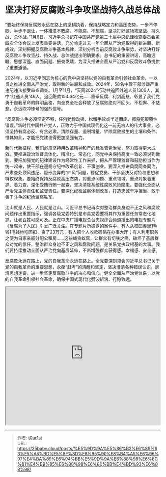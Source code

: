 # 坚决打好反腐败斗争攻坚战持久战总体战


“要始终保持反腐败永远在路上的坚韧执着，保持战略定力和高压态势，一步不停歇、半步不退让，一体推进不敢腐、不能腐、不想腐，坚决打好这场攻坚战、持久战、总体战。”1月6日，习近平总书记在中国共产党第二十届中央纪律检查委员会第四次全体会议上发表重要讲话，充分肯定过去一年全面从严治党取得的新进展、新成效，深刻把握反腐败斗争基本规律，深刻分析当前反腐败斗争形势，对坚决打好反腐败斗争攻坚战、持久战、总体战提出明确要求。总书记的重要讲话，高瞻远瞩、思想深邃、直面问题、振聋发聩，为深入推进全面从严治党和反腐败斗争提供了重要遵循。

2024年，以习近平同志为核心的党中央坚持以党的自我革命引领社会革命，一以贯之推进全面从严治党，取得新的进展和成效。2024年，58名中管干部涉嫌严重违纪违法接受审查调查。1月至11月，“天网2024”行动共追回外逃人员1306人，其中“红通人员”46人，追回赃款154.44亿元……重拳反腐、利剑高悬，彰显了我们党勇于自我革命的鲜明品格，向全党全社会释放了反腐败绝对不回头、不松懈、不慈悲，永远吹冲锋号的强烈信号。

“反腐败斗争必须坚定不移，任何犹豫动摇、松懈手软或半途而废，都将犯颠覆性错误。”新时代中国共产党人，正致力于中国式现代化这一前无古人的伟大事业，必须坚持有腐必反、有贪必肃，清除存量、遏制增量，铲除腐败滋生的土壤和条件。惟其如此，才能把党建设得更加坚强有力。

新时代新征程，我们必须坚持用改革精神和严的标准管党治党，努力取得更大成效。要推进政治监督具体化、精准化、常态化，同党中央保持高度一致必须说到做到。要把加强党的纪律建设作为经常性工作来抓，把从严管理监督和鼓励担当作为统一起来，使干部在遵规守纪中改革创新、干事创业。要深入推进风腐同查同治，严肃查处顶风违纪、隐形变异的“四风”问题，督促党员、干部坚决反对特权思想和特权现象。要始终保持反腐败高压态势，对重点问题、重点领域、重点对象着重抓、着力查，深化受贿行贿一起查，坚决清除系统性腐败风险隐患。要强化全面从严治党主体责任和监督责任。要深化纪检监察体制改革，打造忠诚干净担当、敢于善于斗争的纪检监察铁军。

江山就是人民、人民就是江山。习近平总书记再次对整治群众身边不正之风和腐败问题作出重要指示，强调各级党委特别是市县党委要将其作为重要任务常态化地抓，让老百姓可感可及。正在中央广播电视总台央视综合频道播出的电视专题片《反腐为了人民》引发广泛关注。在专题片所披露的案件中，有人从校园餐里1毛钱1毛钱地吃回扣，贪了23万元；有人把个人收款码贴在办事大厅；有人利用职务之便为自家亲戚分配公租房……这些蝇贪蚁腐，让群众有切肤之痛，破坏了基层群众对党的信任。整治群众身边不正之风和腐败问题，是关系党执政根基的大事。我们要持续推动全面从严治党向基层延伸，不断增强群众获得感、幸福感、安全感。

反腐败永远在路上，党的自我革命永远在路上。全党要深刻领会习近平总书记关于党的自我革命的重要思想，永葆“赶考”的清醒和坚定，坚决澄清各种错误认识，廓清思想迷雾，进一步坚定反腐败斗争的决心和信心，健全全面从严治党体系，以党的自我革命引领社会革命，确保中国式现代化劈波斩浪、行稳致远。

<iframe
    width="100%"
    height="450"
    src="https://content-static.cctvnews.cctv.com/snow-book/index.html?item_id=14282905284748829785"
></iframe>

---

> 作者: [t0ur1st](https://github.com/tyd2000)  
> URL: https://25baby.cloud/posts/%E5%9D%9A%E5%86%B3%E6%89%93%E5%A5%BD%E5%8F%8D%E8%85%90%E8%B4%A5%E6%96%97%E4%BA%89%E6%94%BB%E5%9D%9A%E6%88%98%E6%8C%81%E4%B9%85%E6%88%98%E6%80%BB%E4%BD%93%E6%88%98/  

